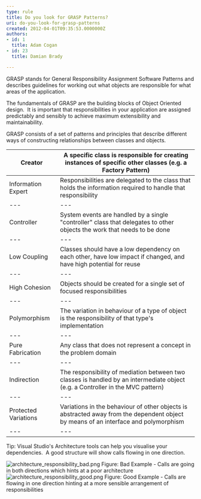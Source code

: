 ```yaml
---
type: rule
title: Do you look for GRASP Patterns?
uri: do-you-look-for-grasp-patterns
created: 2012-04-01T09:35:53.0000000Z
authors:
- id: 1
  title: Adam Cogan
- id: 23
  title: Damian Brady

---
```


 
GRASP stands for General Responsibility Assignment Software Patterns and describes guidelines for working out what objects are responsible for what areas of the application.
 
​The fundamentals of GRASP are the building blocks of Object Oriented design.  It is important that responsibilities in your application are assigned predictably and sensibly to achieve maximum extensibility and maintainability.

GRASP consists of a set of patterns and principles that describe different ways of constructing relationships between classes and objects.




| Creator | A specific class is responsible for creating instances of specific other classes (e.g. a Factory Pattern) |
| --- | --- |
| ​Information Expert | Responsibilities are delegated to the class that holds the information required to handle that responsibility​ |
| --- | --- |
| ​Controller | ​System events are handled by a single "controller" class that delegates to other objects the work that needs to be done |
| --- | --- |
| ​Low Coupling  | Classes should have a low dependency on each other, have low impact if changed, and ​have high potential for reuse |
| --- | --- |
| ​High Cohesion | ​Objects should be created for a single set of focused responsibilities |
| --- | --- |
| ​Polymorphism | ​The variation in behaviour of a type of object is the responsibility of that type's implementation |
| --- | --- |
| ​Pure Fabrication | ​Any class that does not represent a concept in the problem domain |
| --- | --- |
| ​Indirection | ​The responsibility of mediation between two classes is handled by an intermediate object (e.g. a Controller in the MVC pattern) |
| --- | --- |
| ​Protected Variations | ​Variations in the behaviour of other objects is abstracted away from the dependent object by means of an interface and polymorphism |
| --- | --- |




Tip: Visual Studio's Architecture tools can help you visualise your dependencies.  A good structure will show calls flowing in one direction.

![architecture_responsibility_bad.png](/SoftwareDevelopment/RulestobetterArchitectureandCodeReview/PublishingImages/architecture_responsibility_bad.png)
Figure: Bad Example - Calls are going in both directions which hints at a poor architecture![architecture_responsibility_good.png](/SoftwareDevelopment/RulestobetterArchitectureandCodeReview/PublishingImages/architecture_responsibility_good.png)
Figure: Good Example - Calls are flowing in one direction hinting at a more sensible arrangement of responsibilities

